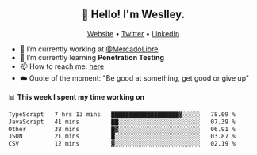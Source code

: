 <h2 align="center">👋 Hello! I'm Weslley.</h2>
<p align="center">
  <a href="http://weslleyneri.com.br">Website</a> •
  <a href="https://twitter.com/Weslley_Neri">Twitter</a> •
  <a href="https://www.linkedin.com/in/weslley-neri-3658908b">LinkedIn</a>
</p>


- 🔭 I’m currently working at [@MercadoLibre](https://github.com/mercadolibre)
- 🌱 I’m currently learning **Penetration Testing**
- 📫 How to reach me: [here](mailto:weslley39@gmail.com)
- ☁️ Quote of the moment: "Be good at something, get good or give up"

📊 **This week I spent my time working on**
<!--START_SECTION:waka-->

```txt
TypeScript   7 hrs 13 mins   ███████████████████▓░░░░░   78.09 %
JavaScript   41 mins         ██░░░░░░░░░░░░░░░░░░░░░░░   07.39 %
Other        38 mins         █▓░░░░░░░░░░░░░░░░░░░░░░░   06.91 %
JSON         21 mins         █░░░░░░░░░░░░░░░░░░░░░░░░   03.87 %
CSV          12 mins         ▓░░░░░░░░░░░░░░░░░░░░░░░░   02.19 %
```

<!--END_SECTION:waka-->

<!-- Inspired by https://github.com/gruselhaus/gruselhaus -->